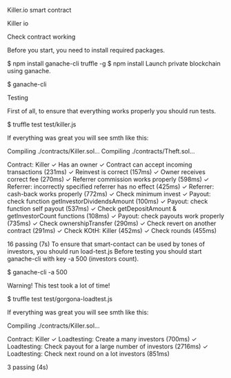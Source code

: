 Killer.io smart contract

Killer io

Check contract working

Before you start, you need to install required packages.

$ npm install ganache-cli truffle -g
$ npm install
Launch private blockchain using ganache.

$ ganache-cli

Testing

First of all, to ensure that everything works properly you should run tests.

$ truffle test test/killer.js

If everything was great you will see smth like this:

Compiling ./contracts/Killer.sol...
Compiling ./contracts/Theft.sol...


  Contract: Killer
    ✓ Has an owner
    ✓ Contract can accept incoming transactions (231ms)
    ✓ Reinvest is correct (157ms)
    ✓ Owner receives correct fee (270ms)
    ✓ Referrer commission works properly (598ms)
    ✓ Referrer: incorrectly specified referrer has no effect (425ms)
    ✓ Referrer: cash-back works properly (772ms)
    ✓ Check minimum invest
    ✓ Payout: check function getInvestorDividendsAmount (100ms)
    ✓ Payout: check function self payout (537ms)
    ✓ Check getDepositAmount & getInvestorCount functions (108ms)
    ✓ Payout: check payouts work properly (735ms)
    ✓ Check ownershipTransfer (290ms)
    ✓ Check revert on another contract (291ms)
    ✓ Check KOtH: Killer (452ms)
    ✓ Check rounds (455ms)


  16 passing (7s)
To ensure that smart-contact can be used by tones of investors, you should run load-test.js
Before testing you should start ganache-cli with key -a 500 (investors count).

$ ganache-cli -a 500

Warning! This test took a lot of time!

$ truffle test test/gorgona-loadtest.js

If everything was great you will see smth like this:

Compiling ./contracts/Killer.sol...


  Contract: Killer
    ✓ Loadtesting: Create a many investors (700ms)
    ✓ Loadtesting: Check payout for a large number of investors (2716ms)
    ✓ Loadtesting: Check next round on a lot investors (851ms)


  3 passing (4s)

